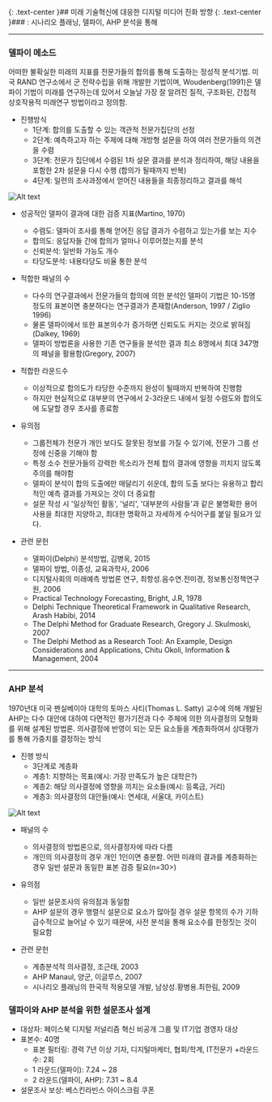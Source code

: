 {: .text-center }## 미래 기술혁신에 대응한 디지털 미디어 진화 방향
{: .text-center }### : 시나리오 플래닝, 델파이, AHP 분석을 통해
***

### 델파이 메소드

어떠한 불확실한 미래의 지표를 전문가들의 합의를 통해 도출하는 정성적 분석기법.
미국 RAND 연구소에서 군 전략수립을 위해 개발한 기법이며, Woudenberg(1991)은 델파이 기법이 미래를 연구하는데 있어서 오늘날 가장 잘 알려진 질적, 구조화된, 간접적 상호작용적 미래연구 방법이라고 정의함.


+ 진행방식
	+ 1단계: 합의를 도출할 수 있는 객관적 전문가집단의 선정
	+ 2단계: 예측하고자 하는 주제에 대해 개방형 설문을 하여 여러 전문가들의 의견을 수렴
	+ 3단계: 전문가 집단에서 수렴된 1차 설문 결과를 분석과 정리하여, 해당 내용을 포함한 2차 설문을 다시 수행 (합의가 될때까지 반복)
	+ 4단계: 일련의 조사과정에서 얻어진 내용들을 최종정리하고 결과를 해석


![Alt text](http://4.bp.blogspot.com/-4IWjl-_PnKY/VfOeDfOUCEI/AAAAAAAAAI0/UZBhVTfVm-Y/s640/Delphi%2BProcess.png)

+ 성공적인 델파이 결과에 대한 검증 지표(Martino, 1970)
	+ 수렴도: 델파이 조사를 통해 얻어진 응답 결과가 수렴하고 있는가를 보는 지수
	+ 합의도: 응답자들 간에 합의가 얼마나 이루어졌는지를 분석
	+ 신뢰분석: 일반화 가능도 개수
	+ 타당도분석: 내용타당도 비율 통한 분석


+ 적합한 패널의 수
	+ 다수의 연구결과에서 전문가들의 합의에 의한 분석인 델파이 기법은 10-15명 정도의 표본이면 충분하다는 연구결과가 존재함(Anderson, 1997 / Ziglio 1996)
	+ 물론 델파이에서 또한 표본의수가 증가하면 신뢰도도 커지는 것으로 밝혀짐(Dalkey, 1969)
	+ 델파이 방법론을 사용한 기존 연구들을 분석한 결과 최소 8명에서 최대 347명의 패널을 활용함(Gregory, 2007)


+ 적합한 라운드수
	+ 이상적으로 합의도가 타당한 수준까지 완성이 될때까지 반복하여 진행함
	+ 하지만 현실적으로 대부분의 연구에서 2-3라운드 내에서 일정 수렴도와 합의도에 도달할 경우 조사를 종료함


+ 유의점
	+ 그룹전체가 전문가 개인 보다도 잘못된 정보를 가질 수 있기에, 전문가 그룹 선정에 신중을 기해야 함
	+ 특정 소수 전문가들의 강력한 목소리가 전체 합의 결과에 영향을 끼치지 않도록 주의를 해야함
	+ 델파이 분석이 합의 도출에만 매달리기 쉬운데, 합의 도출 보다는 유용하고 합리적인 예측 결과를 가져오는 것이 더 중요함
	+ 설문 작성 시 '일상적인 활동', '널리', '대부분의 사람들'과 같은 불명확한 용어 사용을 최대한 지양하고, 최대한 명확하고 자세하게 수식어구를 붙일 필요가 있다.


+ 관련 문헌
	+ 델파이(Delphi) 분석방법, 김병욱, 2015
	+ 델파이 방법, 이종성, 교육과학사, 2006
	+ 디지털사회의 미래예측 방법론 연구, 최항성․음수연․전미경, 정보통신정책연구원, 2006
	+ Practical Technology Forecasting, Bright, J.R, 1978
	+ Delphi Technique Theoretical Framework in Qualitative Research, Arash Habibi, 2014
	+ The Delphi Method for Graduate Research, Gregory J. Skulmoski, 2007
	+ The Delphi Method as a Research Tool: An Example, Design Considerations and Applications, Chitu Okoli, Information & Management, 2004

***

### AHP 분석
1970년대 미국 펜실베이아 대학의 토마스 사티(Thomas L. Satty) 교수에 의해 개발된 AHP는 다수 대안에 대하여 다면적인 평가기전과 다수 주체에 의한 의사결정의 모형화를 위해 설계된 방법론. 의사결정에 반영이 되는 모든 요소들을 계층화하여서 상대평가를 통해 가중치를 결정하는 방식

+ 진행 방식
	+ 3단계로 계층화
	+ 계층1: 지향하는 목표(예시: 가장 만족도가 높은 대학은?)
	+ 계층2: 해당 의사결정에 영향을 끼치는 요소들(예시: 등록금, 거리)
	+ 계층3: 의사결정의 대안들(예시: 연세대, 서울대, 카이스트)


![Alt text](http://pds2.egloos.com/pds/1/200605/19/25/d0006125_17425757.jpg)

+ 패널의 수
	+ 의사결정의 방법론으로, 의사결정자에 따라 다름
	+ 개인의 의사결정의 경우 개인 1인이면 충분함. 어떤 미래의 결과를 계층화하는 경우 일반 설문과 동일한 표본 검증 필요(n=30>)


+ 유의점
	+ 일반 설문조사의 유의점과 동일함
	+ AHP 설문의 경우 행렬식 설문으로 요소가 많아질 경우 설문 항목의 수가 기하급수적으로 늘어날 수 있기 때문에, 사전 분석을 통해 요소수를 한정짓는 것이 필요함


+ 관련 문헌
	+ 계층분석적 의사결정, 조근태, 2003
	+ AHP Manaul, 양군, 이글루스, 2007
	+ 시나리오 플래닝의 한국적 적용모델 개발, 남상성․황병용․최한림, 2009


### 델파이와 AHP 분석을 위한 설문조사 설계

+ 대상자: 페이스북 디지털 저널리즘 혁신 비공개 그룹 및 IT기업 경영자 대상
+ 표본수: 40명
	+ 표본 필터링: 경력 7년 이상 기자, 디지털마케터, 협회/학계, IT전문가
+라운드수: 2회
	+ 1 라운드(델파이): 7.24 ~ 28
	+ 2 라운드(델파이, AHP): 7.31 ~ 8.4
+ 설문조사 보상: 베스킨라빈스 아이스크림 쿠폰

